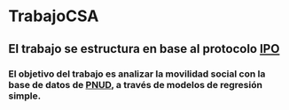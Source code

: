 # TrabajoCSA
## El trabajo se estructura en base al protocolo [IPO](https://juancarloscastillo.github.io/ipo/index_es.html)
### El objetivo del trabajo es analizar la movilidad social con la base de datos de [PNUD](https://www.desiguales.org/base-de-datos), a través de modelos de regresión simple.
